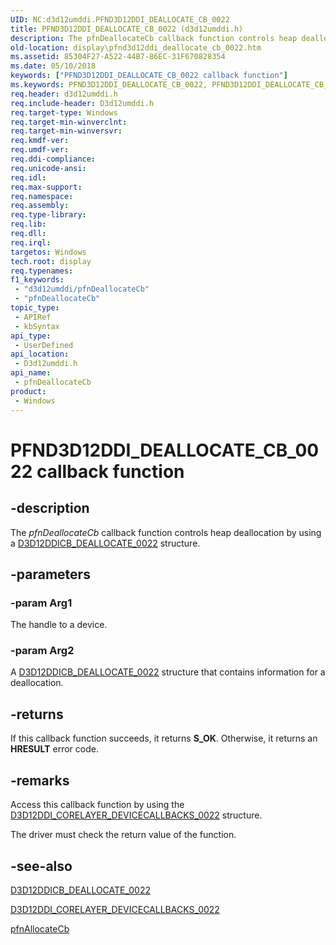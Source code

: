 ```yaml
---
UID: NC:d3d12umddi.PFND3D12DDI_DEALLOCATE_CB_0022
title: PFND3D12DDI_DEALLOCATE_CB_0022 (d3d12umddi.h)
description: The pfnDeallocateCb callback function controls heap deallocation by using a D3D12DDICB_DEALLOCATE_0022 structure.
old-location: display\pfnd3d12ddi_deallocate_cb_0022.htm
ms.assetid: 85304F27-A522-44B7-86EC-31F670828354
ms.date: 05/10/2018
keywords: ["PFND3D12DDI_DEALLOCATE_CB_0022 callback function"]
ms.keywords: PFND3D12DDI_DEALLOCATE_CB_0022, PFND3D12DDI_DEALLOCATE_CB_0022 callback, d3d12umddi/pfnDeallocateCb, display.pfnd3d12ddi_deallocate_cb_0022, pfnDeallocateCb, pfnDeallocateCb callback function [Display Devices]
req.header: d3d12umddi.h
req.include-header: D3d12umddi.h
req.target-type: Windows
req.target-min-winverclnt: 
req.target-min-winversvr: 
req.kmdf-ver: 
req.umdf-ver: 
req.ddi-compliance: 
req.unicode-ansi: 
req.idl: 
req.max-support: 
req.namespace: 
req.assembly: 
req.type-library: 
req.lib: 
req.dll: 
req.irql: 
targetos: Windows
tech.root: display
req.typenames: 
f1_keywords:
 - "d3d12umddi/pfnDeallocateCb"
 - "pfnDeallocateCb"
topic_type:
 - APIRef
 - kbSyntax
api_type:
 - UserDefined
api_location:
 - D3d12umddi.h
api_name:
 - pfnDeallocateCb
product:
 - Windows
---
```


# PFND3D12DDI_DEALLOCATE_CB_0022 callback function

## -description

The <i>pfnDeallocateCb</i> callback function controls heap deallocation by using a <a href="https://docs.microsoft.com/windows-hardware/drivers/ddi/d3d12umddi/ns-d3d12umddi-d3d12ddicb_deallocate_0022">D3D12DDICB_DEALLOCATE_0022</a> structure.

## -parameters

### -param Arg1

The handle to a device.

### -param Arg2

A  <a href="https://docs.microsoft.com/windows-hardware/drivers/ddi/d3d12umddi/ns-d3d12umddi-d3d12ddicb_deallocate_0022">D3D12DDICB_DEALLOCATE_0022</a> structure that contains information for a deallocation.

## -returns

If this callback function succeeds, it returns **S_OK**. Otherwise, it returns an **HRESULT** error code.

## -remarks

Access this callback function by using the <a href="https://docs.microsoft.com/windows-hardware/drivers/ddi/d3d12umddi/ns-d3d12umddi-d3d12ddi_corelayer_devicecallbacks_0022">D3D12DDI_CORELAYER_DEVICECALLBACKS_0022</a> structure.

The driver must check the return value of the function.

## -see-also

<a href="https://docs.microsoft.com/windows-hardware/drivers/ddi/d3d12umddi/ns-d3d12umddi-d3d12ddicb_deallocate_0022">D3D12DDICB_DEALLOCATE_0022</a>



<a href="https://docs.microsoft.com/windows-hardware/drivers/ddi/d3d12umddi/ns-d3d12umddi-d3d12ddi_corelayer_devicecallbacks_0022">D3D12DDI_CORELAYER_DEVICECALLBACKS_0022</a>



<a href="https://docs.microsoft.com/windows-hardware/drivers/ddi/d3d12umddi/nc-d3d12umddi-pfnd3d12ddi_allocate_cb_0022">pfnAllocateCb</a>

